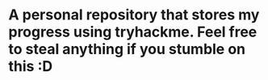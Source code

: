 # A personal repository that stores my progress using tryhackme. Feel free to steal anything if you stumble on this :D
